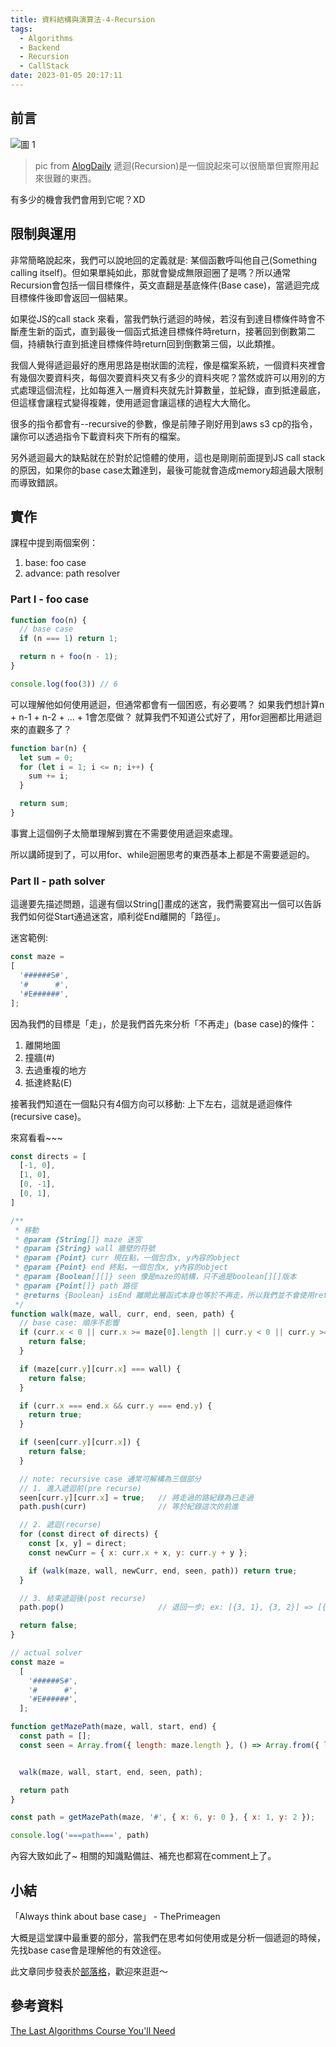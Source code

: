 ```yaml
---
title: 資料結構與演算法-4-Recursion
tags:
  - Algorithms
  - Backend
  - Recursion
  - CallStack
date: 2023-01-05 20:17:11
---
```

## 前言
![圖 1](https://i.imgur.com/BrLP6VO.png)  
> pic from [AlogDaily](https://algodaily.com/categories/recursion)
遞迴(Recursion)是一個說起來可以很簡單但實際用起來很難的東西。

有多少的機會我們會用到它呢？XD

<!-- more -->
## 限制與運用
非常簡略說起來，我們可以說地回的定義就是: 某個函數呼叫他自己(Something calling itself)。但如果單純如此，那就會變成無限迴圈了是嗎？所以通常Recursion會包括一個目標條件，英文直翻是基底條件(Base case)，當遞迴完成目標條件後即會返回一個結果。

如果從JS的call stack 來看，當我們執行遞迴的時候，若沒有到達目標條件時會不斷產生新的函式，直到最後一個函式抵達目標條件時return，接著回到倒數第二個，持續執行直到抵達目標條件時return回到倒數第三個，以此類推。

我個人覺得遞迴最好的應用思路是樹狀圖的流程，像是檔案系統，一個資料夾裡會有幾個次要資料夾，每個次要資料夾又有多少的資料夾呢？當然或許可以用別的方式處理這個流程，比如每進入一層資料夾就先計算數量，並紀錄，直到抵達最底，但這樣會讓程式變得複雜，使用遞迴會讓這樣的過程大大簡化。

很多的指令都會有--recursive的參數，像是前陣子剛好用到aws s3 cp的指令，讓你可以透過指令下載資料夾下所有的檔案。

另外遞迴最大的缺點就在於對於記憶體的使用，這也是剛剛前面提到JS call stack的原因，如果你的base case太難達到，最後可能就會造成memory超過最大限制而導致錯誤。

## 實作
課程中提到兩個案例：

1. base: foo case
2. advance: path resolver

### Part I - foo case
```js
function foo(n) {
  // base case
  if (n === 1) return 1;

  return n + foo(n - 1);
}

console.log(foo(3)) // 6
```

可以理解他如何使用遞迴，但通常都會有一個困惑，有必要嗎？
如果我們想計算n + n-1 + n-2 + ... + 1會怎麼做？
就算我們不知道公式好了，用for迴圈都比用遞迴來的直觀多了？

```js
function bar(n) {
  let sum = 0;
  for (let i = 1; i <= n; i++) {
    sum += i;
  }

  return sum;
}
```

事實上這個例子太簡單理解到實在不需要使用遞迴來處理。

所以講師提到了，可以用for、while迴圈思考的東西基本上都是不需要遞迴的。

### Part II - path solver
這邊要先描述問題，這邊有個以String[]畫成的迷宮，我們需要寫出一個可以告訴我們如何從Start通過迷宮，順利從End離開的「路徑」。

迷宮範例:
```js
const maze = 
[
  '######S#',
  '#      #',
  '#E######',
];
```

因為我們的目標是「走」，於是我們首先來分析「不再走」(base case)的條件：

1. 離開地圖
2. 撞牆(#)
3. 去過重複的地方
4. 抵達終點(E)

接著我們知道在一個點只有4個方向可以移動: 上下左右，這就是遞迴條件(recursive case)。

來寫看看~~~
```js
const directs = [
  [-1, 0],
  [1, 0],
  [0, -1],
  [0, 1],
]

/**
 * 移動
 * @param {String[]} maze 迷宮
 * @param {String} wall 牆壁的符號
 * @param {Point} curr 現在點，一個包含x, y內容的object
 * @param {Point} end 終點，一個包含x, y內容的object
 * @param {Boolean[][]} seen 像是maze的結構，只不過是boolean[][]版本
 * @param {Point[]} path 路徑
 * @returns {Boolean} isEnd 離開此層函式本身也等於不再走，所以我們並不會使用return 決定是否要走。
 */
function walk(maze, wall, curr, end, seen, path) {
  // base case: 順序不影響
  if (curr.x < 0 || curr.x >= maze[0].length || curr.y < 0 || curr.y >= maze.length) {
    return false;
  }

  if (maze[curr.y][curr.x] === wall) {
    return false;
  }

  if (curr.x === end.x && curr.y === end.y) {
    return true;
  }

  if (seen[curr.y][curr.x]) {
    return false;
  }

  // note: recursive case 通常可解構為三個部分
  // 1. 進入遞迴前(pre recurse)
  seen[curr.y][curr.x] = true;   // 將走過的路紀錄為已走過
  path.push(curr)                // 等於紀錄這次的前進 

  // 2. 遞迴(recurse)
  for (const direct of directs) {
    const [x, y] = direct;
    const newCurr = { x: curr.x + x, y: curr.y + y };

    if (walk(maze, wall, newCurr, end, seen, path)) return true;
  }

  // 3. 結束遞迴後(post recurse)
  path.pop()                     // 退回一步; ex: [{3, 1}, {3, 2}] => [{3, 1}]

  return false;
}

// actual solver
const maze =
  [
    '######S#',
    '#      #',
    '#E######',
  ];

function getMazePath(maze, wall, start, end) {
  const path = [];
  const seen = Array.from({ length: maze.length }, () => Array.from({ length: maze[0].length }).fill(false));


  walk(maze, wall, start, end, seen, path);

  return path
}

const path = getMazePath(maze, '#', { x: 6, y: 0 }, { x: 1, y: 2 });

console.log('===path===', path)
```

內容大致如此了~
相關的知識點備註、補充也都寫在comment上了。
## 小結
「Always think about base case」 - ThePrimeagen

大概是這堂課中最重要的部分，當我們在思考如何使用或是分析一個遞迴的時候，先找base case會是理解他的有效途徑。

此文章同步發表於[部落格](https://tim80411.github.io/code-blog/)，歡迎來逛逛～

## 參考資料
[The Last Algorithms Course You'll Need](https://frontendmasters.com/courses/algorithms/)